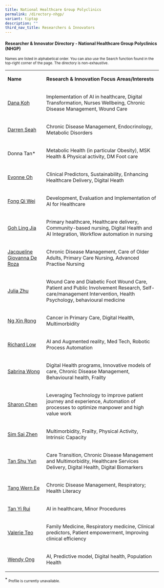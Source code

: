 ```yaml
---
title: National Healthcare Group Polyclinics
permalink: /directory-nhgp/
variant: tiptap
description: ""
third_nav_title: Researchers & Innovators
---
```

<h4><strong>Researcher &amp; Innovator Directory - National Healthcare Group Polyclinics (NHGP)</strong></h4>
<p><sup>Names are listed in alphabetical order. You can also use the Search function found in the top-right corner of the page. The directory is non-exhaustive.</sup>
</p>
<table style="minWidth: 50px">
<colgroup>
<col>
<col>
</colgroup>
<tbody>
<tr>
<td rowspan="1" colspan="1">
<p><strong>Name</strong>
</p>
</td>
<td rowspan="1" colspan="1">
<p><strong>Research&nbsp;&amp; Innovation&nbsp;Focus Areas/Interests</strong>
</p>
</td>
</tr>
<tr>
<td rowspan="1" colspan="1">
<p><a href="/files/Researcher Directory/NHG Polyclinics/Dana_Koh_NHG_edited_Jun_2025.pdf" rel="noopener nofollow" target="_blank">Dana Koh</a>
</p>
</td>
<td rowspan="1" colspan="1">
<p>Implementation of AI in healthcare, Digital Transformation, Nurses Wellbeing,
Chronic Disease Management, Wound Care</p>
</td>
</tr>
<tr>
<td rowspan="1" colspan="1">
<p><a href="/files/Researcher Directory/NHG Polyclinics/Darren_Seah_NHG_edited_Jun_2025.pdf" rel="noopener nofollow" target="_blank">Darren Seah</a>
</p>
</td>
<td rowspan="1" colspan="1">
<p>Chronic Disease Management, Endocrinology, Metabolic Disorders</p>
</td>
</tr>
<tr>
<td rowspan="1" colspan="1">
<p>Donna Tan*</p>
</td>
<td rowspan="1" colspan="1">
<p>Metabolic Health (in particular Obesity), MSK Health &amp; Physical activity,
DM Foot care</p>
</td>
</tr>
<tr>
<td rowspan="1" colspan="1">
<p><a href="/files/Researcher Directory/NHG Polyclinics/Evonne_Oh_NHG_edited_Jun_2025.pdf" rel="noopener nofollow" target="_blank">Evonne Oh</a>
</p>
</td>
<td rowspan="1" colspan="1">
<p>Clinical Predictors, Sustainability, Enhancing Healthcare Delivery, Digital
Heath</p>
</td>
</tr>
<tr>
<td rowspan="1" colspan="1">
<p><a href="/files/Researcher Directory/NHG Polyclinics/Fong_Qi_Wei_NHG_edited_Jun_2025.pdf" rel="noopener nofollow" target="_blank">Fong Qi Wei</a>
</p>
</td>
<td rowspan="1" colspan="1">
<p>Development, Evaluation and Implementation of AI for Healthcare</p>
</td>
</tr>
<tr>
<td rowspan="1" colspan="1">
<p><a href="/files/Researcher Directory/NHG Polyclinics/Goh_Ling_Jia_NHG_edited_Jun_2025.pdf" rel="noopener noreferrer nofollow" target="_blank">Goh Ling Jia</a>
</p>
</td>
<td rowspan="1" colspan="1">
<p>Primary healthcare, Healthcare delivery, Community-based nursing, Digital
Health and AI Integration, Workflow automation in nursing</p>
</td>
</tr>
<tr>
<td rowspan="1" colspan="1">
<p><a href="/files/Researcher Directory/NHG Polyclinics/Jacqueline_Giovanna_De_Roza_NHG_edited_Jun_2025.pdf" rel="noopener nofollow" target="_blank">Jacqueline Giovanna De Roza</a>
</p>
</td>
<td rowspan="1" colspan="1">
<p>Chronic Disease Management, Care of Older Adults, Primary Care Nursing,
Advanced Practise Nursing</p>
</td>
</tr>
<tr>
<td rowspan="1" colspan="1">
<p><a href="/files/Researcher Directory/NHG Polyclinics/Julia_Zhu_NHG_edited_Jun_2025.pdf" rel="noopener nofollow" target="_blank">Julia Zhu</a>
</p>
</td>
<td rowspan="1" colspan="1">
<p>Wound Care and Diabetic Foot Wound Care, Patient and Public Involvement
Research, Self-care/management Intervention, Health Psychology, behavioural
medicine</p>
</td>
</tr>
<tr>
<td rowspan="1" colspan="1">
<p><a href="/files/Researcher Directory/NHG Polyclinics/Ng_Xin_Rong_NHG_edited_Jun_2025.pdf" rel="noopener nofollow" target="_blank">Ng Xin Rong</a>
</p>
</td>
<td rowspan="1" colspan="1">
<p>Cancer in Primary Care, Digital Health, Multimorbidity</p>
</td>
</tr>
<tr>
<td rowspan="1" colspan="1">
<p><a href="/files/Researcher Directory/NHG Polyclinics/Richard_Low_NHG_edited_Jun_2025.pdf" rel="noopener nofollow" target="_blank">Richard Low</a>
</p>
</td>
<td rowspan="1" colspan="1">
<p>AI and Augmented reality, Med Tech, Robotic Process Automation</p>
</td>
</tr>
<tr>
<td rowspan="1" colspan="1">
<p><a href="/files/Researcher Directory/NHG Polyclinics/Sabrina_Wong_NHG_edited_Jun_2025.pdf" rel="noopener nofollow" target="_blank">Sabrina Wong</a>
</p>
</td>
<td rowspan="1" colspan="1">
<p>Digital Health programs, Innovative models of care, Chronic Disease Management,
Behavioural health, Frailty</p>
</td>
</tr>
<tr>
<td rowspan="1" colspan="1">
<p><a href="/files/Researcher Directory/NHG Polyclinics/Sharon_Chen_NHG_edited_Jun_2025.pdf" rel="noopener nofollow" target="_blank">Sharon Chen</a>
</p>
</td>
<td rowspan="1" colspan="1">
<p>Leveraging Technology to improve patient journey and experience, Automation
of processes to optimize manpower and high value work</p>
</td>
</tr>
<tr>
<td rowspan="1" colspan="1">
<p><a href="/files/Researcher Directory/NHG Polyclinics/Sim_Sai_Zhen_NHG_edited_Jun_2025.pdf" rel="noopener nofollow" target="_blank">Sim Sai Zhen</a>
</p>
</td>
<td rowspan="1" colspan="1">
<p>Multimorbidity, Frailty, Physical Activity, Intrinsic Capacity</p>
</td>
</tr>
<tr>
<td rowspan="1" colspan="1">
<p><a href="/files/Researcher Directory/NHG Polyclinics/Tan_Shu_Yun_NHG_edited_Jun_2025.pdf" rel="noopener nofollow" target="_blank">Tan Shu Yun</a>
</p>
</td>
<td rowspan="1" colspan="1">
<p>Care Transition, Chronic Disease Management and Multimorbidity, Healthcare
Services Delivery, Digital Health, Digital Biomarkers</p>
</td>
</tr>
<tr>
<td rowspan="1" colspan="1">
<p><a href="/files/Researcher Directory/NHG Polyclinics/Tang_Wern_Ee_NHG_edited_Jun_2025.pdf" rel="noopener nofollow" target="_blank">Tang Wern Ee</a>
</p>
</td>
<td rowspan="1" colspan="1">
<p>Chronic Disease Management, Respiratory; Health Literacy</p>
</td>
</tr>
<tr>
<td rowspan="1" colspan="1">
<p><a href="/files/Researcher Directory/NHG Polyclinics/Tan_Yi_Rui_NHG_edited_Jun_2025.pdf" rel="noopener nofollow" target="_blank">Tan Yi Rui</a>
</p>
</td>
<td rowspan="1" colspan="1">
<p>AI in healthcare, Minor Procedures</p>
</td>
</tr>
<tr>
<td rowspan="1" colspan="1">
<p><a href="/files/Researcher Directory/NHG Polyclinics/Valerie_Teo_NHG_edited_Jun_2025.pdf" rel="noopener nofollow" target="_blank">Valerie Teo</a>
</p>
</td>
<td rowspan="1" colspan="1">
<p>Family Medicine, Respiratory medicine, Clinical predictors, Patient empowerment,
Improving clinical efficiency</p>
</td>
</tr>
<tr>
<td rowspan="1" colspan="1">
<p><a href="/files/Researcher Directory/NHG Polyclinics/Wendy_Ong_NHG_edited_Jun_2025.pdf" rel="noopener nofollow" target="_blank">Wendy Ong</a>
</p>
</td>
<td rowspan="1" colspan="1">
<p>AI, Predictive model, Digital health, Population Health</p>
</td>
</tr>
</tbody>
</table>
<p></p>
<p></p>
<p>* <sub>Profile is currently unavailable.</sub>
</p>
<p></p>